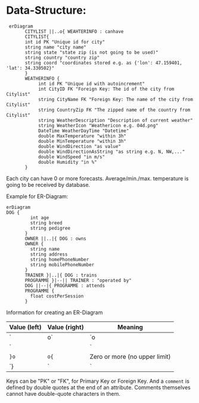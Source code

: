 # Data-Structure:


```mermaid
 erDiagram
 	   CITYLIST ||..o{ WEAHTERINFO : canhave
 	   CITYLIST{
 	   int id PK "Unique id for city"
 	   string name "city name"
 	   string state "state zip (is not going to be used)"
 	   string country "country zip"
 	   string coord "coordinates stored e.g. as {'lon': 47.159401, 'lat': 34.330502}"
 	   }
       WEATHERINFO { 
       		int id PK "Unique id with autoincrement"
       		int CityID FK "Foreign Key: The id of the city from Citylist"
       		string CityName FK "Foreign Key: The name of the city from Citylist"
            string CountryZip FK "The zipped name of the country from Citylist"
            string WeatherDescription "Description of current weather"
            string WeatherIcon "Weathericon e.g. 04d.png"
            DateTime WeatherDayTime "Datetime"
            double MaxTemperature "within 3h"
            double MinTemperature "within 3h"
            double WindDirection "as value"
            double WindDirectionAsString "as string e.g. N, NW,..."
            double WindSpeed "in m/s"
            double Humidity "in %"       		
       }
```

Each city can have 0 or more forecasts. Average/min./max. temperature is going to be received by database.



Example for ER-Diagram:




```mermaid
erDiagram
DOG {
         int age
         string breed
         string pedigree
       }
       OWNER ||..|{ DOG : owns
       OWNER {
         string name
         string address
         string homePhoneNumber
         string mobilePhoneNumber
       }
       TRAINER }|..|{ DOG : trains
       PROGRAMME }|--|| TRAINER : "operated by"
       DOG ||--|{ PROGRAMME : attends
       PROGRAMME {
         float costPerSession
       }
```


Information for creating an ER-Diagram

| Value (left) | Value (right) | Meaning                       |
| ------------ | ------------- | ----------------------------- |
| `|o`         | `o|`          | Zero or one                   |
| `||`         | `||`          | Exactly one                   |
| `}o`         | `o{`          | Zero or more (no upper limit) |
| `}|`         | `|{`          | One or more (no upper limit)  |

Keys can be "PK" or "FK", for Primary Key or Foreign Key. And a `comment` is defined by double quotes at the end of an attribute. Comments themselves cannot have double-quote characters in them.
